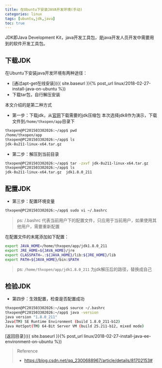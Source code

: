 ```yaml
---
title: 在Ubuntu下安装JAVA开发环境(手动)
categories: linux
tags: [ubuntu,jdk,java]
toc: true
---
```


JDK即Java Development Kit，java开发工具包，是java开发人员开发中需要用到的软件开发工具包。


## 下载JDK

在Ubuntu下安装java开发环境有两种途径：

- [通过apt-get在线安装]({{ site.baseurl }}{% post_url linux/2018-02-27-install-java-on-ubuntu %})
- 下载tar包，自行解压安装

本文介绍的是第二种方式

- 第一步：下载jdk，从[官网](http://www.oracle.com/technetwork/java/javase/downloads/jdk8-downloads-2133151.html)下载需要的jdk压缩包
本次选择jdk8作为演示，下载文件到`/home/thxopen/app`目录下
```bash
thxopen@PC201503302026:~/app$ pwd
/home/thxopen/app
thxopen@PC201503302026:~/app$ ls
jdk-8u211-linux-x64.tar.gz
```

- 第二步：解压到当前目录
```bash
thxopen@PC201503302026:~/app$ tar -zxvf jdk-8u211-linux-x64.tar.gz
thxopen@PC201503302026:~/app$ ls
jdk-8u211-linux-x64.tar.gz  jdk1.8.0_211
```

## 配置JDK

- 第三步：配置环境变量
```bash
thxopen@PC201503302026:~/app$ sudo vi ~/.bashrc
```

> ps: /.bashrc 代表当前用户下的配置文件，只应用于当前用户，如果使用其他用户，需要重新配置

在配置文件的末尾添加如下配置：

```bash
export JAVA_HOME=/home/thxopen/app/jdk1.8.0_211
export JRE_HOME=${JAVA_HOME}/jre  
export CLASSPATH=.:${JAVA_HOME}/lib:${JRE_HOME}/lib  
export PATH=${JAVA_HOME}/bin:$PATH
```

> ps: `/home/thxopen/app/jdk1.8.0_211` 为jdk解压后的路径，替换成自己

## 检验JDK

- 第四步：生效配置，检查是否配置成功
```bash
thxopen@PC201503302026:~/app$ source ~/.bashrc
thxopen@PC201503302026:~/app$ java -version
java version "1.8.0_211"
Java(TM) SE Runtime Environment (build 1.8.0_211-b12)
Java HotSpot(TM) 64-Bit Server VM (build 25.211-b12, mixed mode)
```

[返回目录]({{ site.baseurl }}{% post_url linux/2018-02-27-install-java-ee-environment-on-ubuntu %})

> Reference
> - https://blog.csdn.net/qq_2300688967/article/details/81702153#